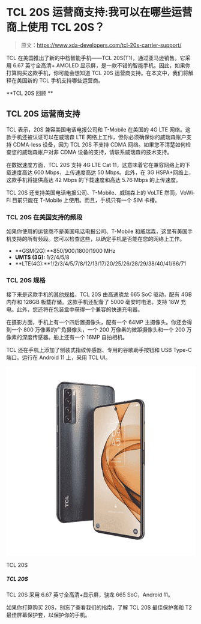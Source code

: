 # TCL 20S 运营商支持:我可以在哪些运营商上使用 TCL 20S？

> 原文：<https://www.xda-developers.com/tcl-20s-carrier-support/>

TCL 在美国推出了新的中档智能手机——TCL 20S(T1)，通过亚马逊销售。它采用 6.67 英寸全高清+ AMOLED 显示屏，是一款不错的智能手机。因此，如果你打算购买这款手机，你可能会想知道 TCL 20S 运营商支持。在本文中，我们将解释在美国新的 TCL 手机支持哪些运营商。

**TCL 20S 回顾 **

## TCL 20S 运营商支持

TCL 表示，20S 兼容美国电话电报公司和 T-Mobile 在美国的 4G LTE 网络。这款手机还被认证可以在威瑞森 LTE 网络上工作，但你必须确保你的威瑞森账户支持 CDMA-less 设备，因为 TCL 20S 不支持 CDMA 网络。如果您不清楚如何检查您的威瑞森帐户对非 CDMA 设备的支持，请联系威瑞森的技术支持。

在数据速度方面，TCL 20S 支持 4G LTE Cat 11，这意味着它在兼容网络上的下载速度高达 600 Mbps，上传速度高达 50 Mbps。此外，在 3G HSPA+网络上，这款手机将提供高达 42 Mbps 的下载速度和高达 5.76 Mbps 的上传速度。

TCL 20S 还支持美国电话电报公司、T-Mobile、威瑞森上的 VoLTE 然而，VoWi-Fi 目前只能在 T-Mobile 上使用。而且，手机只有一个 SIM 卡槽。

### TCL 20S 在美国支持的频段

如果你使用的运营商不是美国电话电报公司、T-Mobile 和威瑞森，这里有美国手机支持的所有频段。您可以检查这些，以确定手机是否能在您的网络上工作。

*   **GSM(2G):**850/900/1800/1900 MHz
*   **UMTS (3G):** 1/2/4/5/8
*   **LTE(4G):**1/2/3/4/5/7/8/12/13/17/20/25/26/28/29/38/40/41/66/71

### TCL 20S 规格

接下来是这款手机的[其他规格](https://www.xda-developers.com/tcl-20s-specifications/)，TCL 20S 由高通骁龙 665 SoC 驱动，配有 4GB 内存和 128GB 板载存储。这款手机还配备了 5000 毫安时电池，支持 18W 充电。此外，您还将在包装盒中获得一个兼容的快速充电器。

在摄影方面，手机上有一个四后置摄像头，配有一个 64MP 主摄像头。你还会得到一个 800 万像素的广角摄像头，一个 200 万像素的微距摄像头和一个 200 万像素的深度传感器。船上还有一个 16MP 自拍相机。

TCL 还在手机上添加了侧装式指纹传感器、专用的谷歌助手按钮和 USB Type-C 端口。运行在 Android 11 上，采用 TCL UI。

 <picture>![ The TCL 20S features a 6.67 inch full-HD+ display, Snapdragon 665 SoC, and Android 11.](img/7418a39ab5edac2b4a471031c6041b87.png)</picture> 

TCL 20S

##### TCL 20S

TCL 20S 采用 6.67 英寸全高清+显示屏，骁龙 665 SoC，Android 11。

如果你打算购买 20S，别忘了查看我们的指南，了解 TCL 20S 最佳保护套和 T2 最佳屏幕保护套，以保护你的手机。